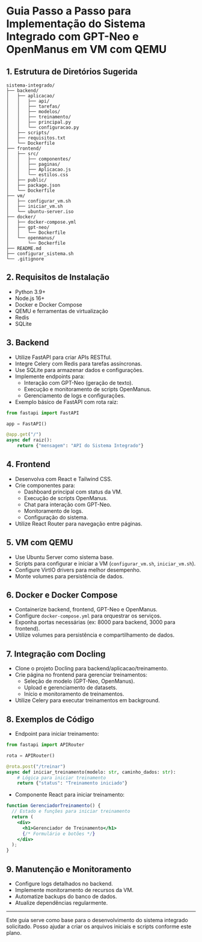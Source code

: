 # Guia Passo a Passo para Implementação do Sistema Integrado com GPT-Neo e OpenManus em VM com QEMU

## 1. Estrutura de Diretórios Sugerida

```
sistema-integrado/
├── backend/
│   ├── aplicacao/
│   │   ├── api/
│   │   ├── tarefas/
│   │   ├── modelos/
│   │   ├── treinamento/
│   │   ├── principal.py
│   │   └── configuracao.py
│   ├── scripts/
│   ├── requisitos.txt
│   └── Dockerfile
├── frontend/
│   ├── src/
│   │   ├── componentes/
│   │   ├── paginas/
│   │   ├── Aplicacao.js
│   │   └── estilos.css
│   ├── public/
│   ├── package.json
│   └── Dockerfile
├── vm/
│   ├── configurar_vm.sh
│   ├── iniciar_vm.sh
│   └── ubuntu-server.iso
├── docker/
│   ├── docker-compose.yml
│   ├── gpt-neo/
│   │   └── Dockerfile
│   └── openmanus/
│       └── Dockerfile
├── README.md
├── configurar_sistema.sh
└── .gitignore
```

## 2. Requisitos de Instalação

- Python 3.9+
- Node.js 16+
- Docker e Docker Compose
- QEMU e ferramentas de virtualização
- Redis
- SQLite

## 3. Backend

- Utilize FastAPI para criar APIs RESTful.
- Integre Celery com Redis para tarefas assíncronas.
- Use SQLite para armazenar dados e configurações.
- Implemente endpoints para:
  - Interação com GPT-Neo (geração de texto).
  - Execução e monitoramento de scripts OpenManus.
  - Gerenciamento de logs e configurações.
- Exemplo básico de FastAPI com rota raiz:

```python
from fastapi import FastAPI

app = FastAPI()

@app.get("/")
async def raiz():
    return {"mensagem": "API do Sistema Integrado"}
```

## 4. Frontend

- Desenvolva com React e Tailwind CSS.
- Crie componentes para:
  - Dashboard principal com status da VM.
  - Execução de scripts OpenManus.
  - Chat para interação com GPT-Neo.
  - Monitoramento de logs.
  - Configuração do sistema.
- Utilize React Router para navegação entre páginas.

## 5. VM com QEMU

- Use Ubuntu Server como sistema base.
- Scripts para configurar e iniciar a VM (`configurar_vm.sh`, `iniciar_vm.sh`).
- Configure VirtIO drivers para melhor desempenho.
- Monte volumes para persistência de dados.

## 6. Docker e Docker Compose

- Containerize backend, frontend, GPT-Neo e OpenManus.
- Configure `docker-compose.yml` para orquestrar os serviços.
- Exponha portas necessárias (ex: 8000 para backend, 3000 para frontend).
- Utilize volumes para persistência e compartilhamento de dados.

## 7. Integração com Docling

- Clone o projeto Docling para backend/aplicacao/treinamento.
- Crie página no frontend para gerenciar treinamentos:
  - Seleção de modelo (GPT-Neo, OpenManus).
  - Upload e gerenciamento de datasets.
  - Início e monitoramento de treinamentos.
- Utilize Celery para executar treinamentos em background.

## 8. Exemplos de Código

- Endpoint para iniciar treinamento:

```python
from fastapi import APIRouter

rota = APIRouter()

@rota.post("/treinar")
async def iniciar_treinamento(modelo: str, caminho_dados: str):
    # Lógica para iniciar treinamento
    return {"status": "Treinamento iniciado"}
```

- Componente React para iniciar treinamento:

```jsx
function GerenciadorTreinamento() {
  // Estado e funções para iniciar treinamento
  return (
    <div>
      <h1>Gerenciador de Treinamento</h1>
      {/* Formulário e botões */}
    </div>
  );
}
```

## 9. Manutenção e Monitoramento

- Configure logs detalhados no backend.
- Implemente monitoramento de recursos da VM.
- Automatize backups do banco de dados.
- Atualize dependências regularmente.

---

Este guia serve como base para o desenvolvimento do sistema integrado solicitado. Posso ajudar a criar os arquivos iniciais e scripts conforme este plano.
